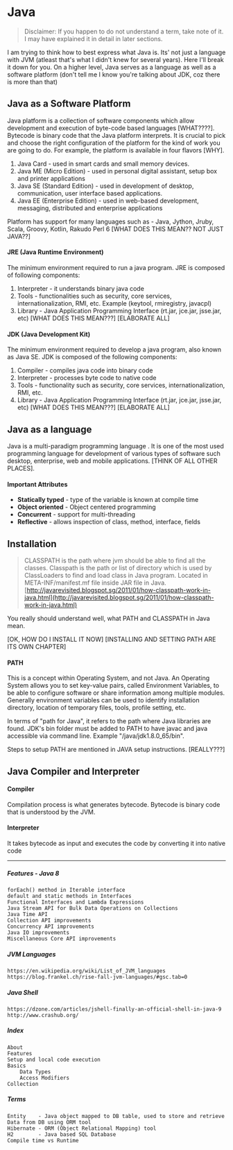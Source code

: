# Java

> Disclaimer: If you happen to do not understand a term, take note of it. I may have explained it in detail in later sections.

I am trying to think how to best express what Java is. Its' not just a language with JVM \(atleast that's what I didn't knew for several years\). Here I'll break it down for you. On a higher level, Java serves as a language as well as a software platform \(don't tell me I know you're talking about JDK, coz there is more than that\)

## Java as a Software Platform

Java platform is a collection of software components which allow development and execution of byte-code based languages \[WHAT????\]. Bytecode is binary code that the Java platform interprets. It is crucial to pick and choose the right configuration of the platform for the kind of work you are going to do. For example, the platform is available in four flavors \[WHY\].

1. Java Card - used in smart cards and small memory devices.
2. Java ME \(Micro Edition\) - used in personal digital assistant, setup box and printer applications
3. Java SE \(Standard Edition\) - used in development of desktop, communication, user interface based applications.
4. Java EE \(Enterprise Edition\) - used in web-based development, messaging, distributed and enterprise applications

Platform has support for many languages such as - Java, Jython, Jruby, Scala, Groovy, Kotlin, Rakudo Perl 6 \[WHAT DOES THIS MEAN?? NOT JUST JAVA??\]

#### JRE \(Java Runtime Environment\)

The minimum environment required to run a java program. JRE is composed of following components:

1. Interpreter - it understands binary java code
2. Tools - functionalities such as security, core services, internationalization, RMI, etc. Example \(keytool, rmiregistry, javacpl\)
3. Library - Java Application Programming Interface \(rt.jar, jce.jar, jsse.jar, etc\) \[WHAT DOES THIS MEAN???\] \[ELABORATE ALL\]

#### JDK \(Java Development Kit\)

The minimum environment required to develop a java program, also known as Java SE. JDK is composed of the following components:

1. Compiler - compiles java code into binary code
2. Interpreter - processes byte code to native code
3. Tools - functionality such as security, core services, internationalization, RMI, etc.
4. Library - Java Application Programming Interface \(rt.jar, jce.jar, jsse.jar, etc\) \[WHAT DOES THIS MEAN???\] \[ELABORATE ALL\]

## Java as a language

Java is a multi-paradigm programming language . It is one of the most used programming language for development of various types of software such desktop, enterprise, web and mobile applications. \[THINK OF ALL OTHER PLACES\].

#### Important Attributes

* **Statically typed** - type of the variable is known at compile time
* **Object oriented** - Object centered programming
* **Concurrent** - support for multi-threading
* **Reflective** - allows inspection of class, method, interface, fields

## Installation

> CLASSPATH is the path where jvm should be able to find all the classes. Classpath is the path or list of directory which is used by ClassLoaders to find and load class in Java program. Located in META-INF/manifest.mf file inside JAR file in Java.  
> [http://javarevisited.blogspot.sg/2011/01/how-classpath-work-in-java.html](http://javarevisited.blogspot.sg/2011/01/how-classpath-work-in-java.html)

You really should understand well, what PATH and CLASSPATH in Java mean.

\[OK, HOW DO I INSTALL IT NOW\] \[INSTALLING AND SETTING PATH ARE ITS OWN CHAPTER\]

#### PATH

This is a concept within Operating System, and not Java. An Operating System allows you to set key-value pairs, called Environment Variables, to be able to configure software or share information among multiple modules. Generally environment variables can be used to identify installation directory, location of temporary files, tools, profile setting, etc.

In terms of "path for Java", it refers to the path where Java libraries are found. JDK's bin folder must be added to PATH to have javac and java accessible via command line. Example "/java/jdk1.8.0\_65/bin".

Steps to setup PATH are mentioned in JAVA setup instructions. \[REALLY???\]

## Java Compiler and Interpreter

#### Compiler

Compilation process is what generates bytecode. Bytecode is binary code that is understood by the JVM.

#### Interpreter

It takes bytecode as input and executes the code by converting it into native code

---

##### Features - Java 8

```
forEach() method in Iterable interface
default and static methods in Interfaces
Functional Interfaces and Lambda Expressions
Java Stream API for Bulk Data Operations on Collections
Java Time API
Collection API improvements
Concurrency API improvements
Java IO improvements
Miscellaneous Core API improvements
```

##### JVM Languages

```
https://en.wikipedia.org/wiki/List_of_JVM_languages
https://blog.frankel.ch/rise-fall-jvm-languages/#gsc.tab=0
```

##### Java Shell

```
https://dzone.com/articles/jshell-finally-an-official-shell-in-java-9
http://www.crashub.org/
```

##### Index

```
About
Features
Setup and local code execution
Basics
    Data Types
    Access Modifiers
Collection
```

##### Terms

```
Entity    - Java object mapped to DB table, used to store and retrieve Data from DB using ORM tool
Hibernate - ORM (Object Relational Mapping) tool
H2        - Java based SQL Database
Compile time vs Runtime
```




